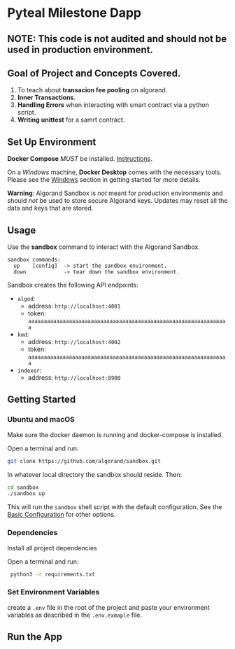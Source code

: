 # Pyteal Milestone Dapp

## **NOTE**: This code is not audited and should not be used in production environment.

## Goal of Project and Concepts Covered.

1. To teach about **transacion fee pooling** on algorand.
2. **Inner Transactions**.
3. **Handling Errors** when interacting with smart contract via a python script.
4. **Writing unittest** for a samrt contract.

## Set Up Environment

**Docker Compose** _MUST_ be installed. [Instructions](https://docs.docker.com/compose/install/).

On a _Windows_ machine, **Docker Desktop** comes with the necessary tools. Please see the [Windows](#windows) section in getting started for more details.

**Warning**: Algorand Sandbox is _not_ meant for production environments and should _not_ be used to store secure Algorand keys. Updates may reset all the data and keys that are stored.

## Usage

Use the **sandbox** command to interact with the Algorand Sandbox.

```plain
sandbox commands:
  up    [config]  -> start the sandbox environment.
  down            -> tear down the sandbox environment.
```

Sandbox creates the following API endpoints:

- `algod`:
  - address: `http://localhost:4001`
  - token: `aaaaaaaaaaaaaaaaaaaaaaaaaaaaaaaaaaaaaaaaaaaaaaaaaaaaaaaaaaaaaaaa`
- `kmd`:
  - address: `http://localhost:4002`
  - token: `aaaaaaaaaaaaaaaaaaaaaaaaaaaaaaaaaaaaaaaaaaaaaaaaaaaaaaaaaaaaaaaa`
- `indexer`:
  - address: `http://localhost:8980`

## Getting Started

### Ubuntu and macOS

Make sure the docker daemon is running and docker-compose is installed.

Open a terminal and run:

```bash
git clone https://github.com/algorand/sandbox.git
```

In whatever local directory the sandbox should reside. Then:

```bash
cd sandbox
./sandbox up
```

This will run the `sandbox` shell script with the default configuration. See the [Basic Configuration](#basic-configuration) for other options.

### Dependencies

Install all project dependencies

Open a terminal and run:

```bash
 python3 -r requirements.txt
```

### Set Environment Variables

create a ```.env``` file in the root of the project and paste your environment variables as described in the ```.env.exmaple``` file.

## Run the App
